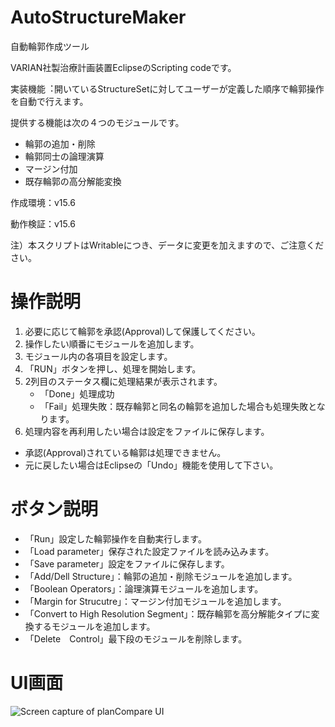 # AutoStructureMaker
自動輪郭作成ツール

VARIAN社製治療計画装置EclipseのScripting codeです。


実装機能︓開いているStructureSetに対してユーザーが定義した順序で輪郭操作を自動で行えます。

提供する機能は次の４つのモジュールです。
- 輪郭の追加・削除
- 輪郭同士の論理演算
- マージン付加
- 既存輪郭の高分解能変換

作成環境：v15.6

動作検証：v15.6

注）本スクリプトはWritableにつき、データに変更を加えますので、ご注意ください。

# 操作説明
1. 必要に応じて輪郭を承認(Approval)して保護してください。
2. 操作したい順番にモジュールを追加します。
3. モジュール内の各項目を設定します。
4. 「RUN」ボタンを押し、処理を開始します。
5. 2列目のステータス欄に処理結果が表示されます。
    - 「Done」処理成功
    - 「Fail」処理失敗：既存輪郭と同名の輪郭を追加した場合も処理失敗となります。
6. 処理内容を再利用したい場合は設定をファイルに保存します。

- 承認(Approval)されている輪郭は処理できません。
- 元に戻したい場合はEclipseの「Undo」機能を使用して下さい。

# ボタン説明
- 「Run」設定した輪郭操作を自動実行します。
- 「Load parameter」保存された設定ファイルを読み込みます。
- 「Save parameter」設定をファイルに保存します。
- 「Add/Dell Structure」：輪郭の追加・削除モジュールを追加します。 
- 「Boolean Operators」：論理演算モジュールを追加します。
- 「Margin for Strucutre」：マージン付加モジュールを追加します。
- 「Convert to High Resolution Segment」：既存輪郭を高分解能タイプに変換するモジュールを追加します。
- 「Delete　Control」最下段のモジュールを削除します。




# UI画面
![Screen capture of planCompare UI](https://github.com/tkmd94/AutoStructure/blob/master/AutoStrucure_UI.JPG)
